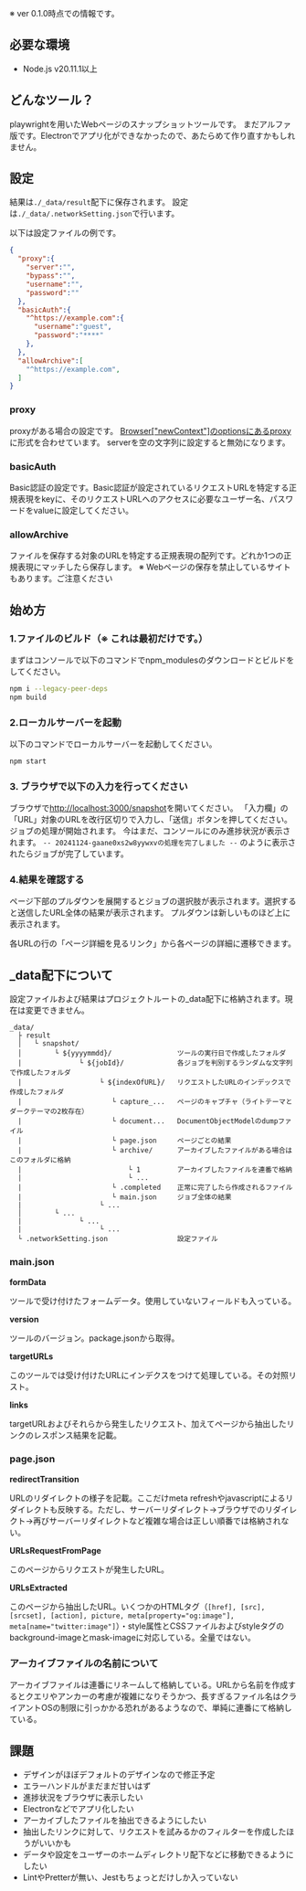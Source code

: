※ ver 0.1.0時点での情報です。

## 必要な環境

- Node.js v20.11.1以上

## どんなツール？

playwrightを用いたWebページのスナップショットツールです。
まだアルファ版です。Electronでアプリ化ができなかったので、あたらめて作り直すかもしれません。

## 設定

結果は`./_data/result`配下に保存されます。
設定は`./_data/.networkSetting.json`で行います。

以下は設定ファイルの例です。

```JSON
{
  "proxy":{
    "server":"",
    "bypass":"",
    "username":"",
    "password":""
  },
  "basicAuth":{
    "^https://example.com":{
      "username":"guest",
      "password":"****"
    },
  },
  "allowArchive":[
    "^https://example.com",
  ]
}
```

### proxy

proxyがある場合の設定です。 [Browser["newContext"]のoptionsにあるproxy](https://playwright.dev/docs/api/class-browser#browser-new-context)に形式を合わせています。
serverを空の文字列に設定すると無効になります。

### basicAuth

Basic認証の設定です。Basic認証が設定されているリクエストURLを特定する正規表現をkeyに、そのリクエストURLへのアクセスに必要なユーザー名、パスワードをvalueに設定してください。

### allowArchive

ファイルを保存する対象のURLを特定する正規表現の配列です。どれか1つの正規表現にマッチしたら保存します。
※ Webページの保存を禁止しているサイトもあります。ご注意ください

## 始め方

### 1.ファイルのビルド（※ これは最初だけです。）
まずはコンソールで以下のコマンドでnpm_modulesのダウンロードとビルドをしてください。

```bash
npm i --legacy-peer-deps
npm build
```

### 2.ローカルサーバーを起動
以下のコマンドでローカルサーバーを起動してください。

```bash
npm start
```

### 3. ブラウザで以下の入力を行ってください
ブラウザで[http://localhost:3000/snapshot](http://localhost:3000/snapshot)を開いてください。
「入力欄」の「URL」対象のURLを改行区切りで入力し、「送信」ボタンを押してください。ジョブの処理が開始されます。
今はまだ、コンソールにのみ進捗状況が表示されます。
`-- 20241124-gaane0xs2w8yywxvの処理を完了しました --`
のように表示されたらジョブが完了しています。

### 4.結果を確認する

ページ下部のプルダウンを展開するとジョブの選択肢が表示されます。選択すると送信したURL全体の結果が表示されます。
プルダウンは新しいものほど上に表示されます。

各URLの行の「ページ詳細を見るリンク」から各ページの詳細に遷移できます。

## _data配下について

設定ファイルおよび結果はプロジェクトルートの_data配下に格納されます。現在は変更できません。

```
_data/
  ├ result
  │   └ snapshot/
  │        └ ${yyyymmdd}/                ツールの実行日で作成したフォルダ
  |              └ ${jobId}/             各ジョブを判別するランダムな文字列で作成したフォルダ
  |                   └ ${indexOfURL}/   リクエストしたURLのインデックスで作成したフォルダ
  |                      └ capture_...   ページのキャプチャ（ライトテーマとダークテーマの2枚存在）
  |                      └ document...   DocumentObjectModelのdumpファイル
  |                      └ page.json     ページごとの結果
  |                      └ archive/      アーカイブしたファイルがある場合はこのフォルダに格納
  |                          └ 1         アーカイブしたファイルを連番で格納
  |                          └ ...
  |                      └ .completed    正常に完了したら作成されるファイル
  |                      └ main.json     ジョブ全体の結果
  |                   └ ...
  │        └ ...
  |              └ ...
  |                   └ ...
  └ .networkSetting.json                 設定ファイル
```

### main.json

__formData__

 ツールで受け付けたフォームデータ。使用していないフィールドも入っている。

__version__

 ツールのバージョン。package.jsonから取得。

__targetURLs__

 このツールでは受け付けたURLにインデクスをつけて処理している。その対照リスト。

__links__

 targetURLおよびそれらから発生したリクエスト、加えてページから抽出したリンクのレスポンス結果を記載。

### page.json

__redirectTransition__

 URLのリダイレクトの様子を記載。ここだけmeta refreshやjavascriptによるリダイレクトも反映する。ただし、サーバーリダイレクト→ブラウザでのリダイレクト→再びサーバーリダイレクトなど複雑な場合は正しい順番では格納されない。

__URLsRequestFromPage__

 このページからリクエストが発生したURL。

__URLsExtracted__

 このページから抽出したURL。いくつかのHTMLタグ（`[href], [src], [srcset], [action], picture, meta[property="og:image"], meta[name="twitter:image"]`）・style属性とCSSファイルおよびstyleタグのbackground-imageとmask-imageに対応している。全量ではない。

### アーカイブファイルの名前について
アーカイブファイルは連番にリネームして格納している。URLから名前を作成するとクエリやアンカーの考慮が複雑になりそうかつ、長すぎるファイル名はクライアントOSの制限に引っかかる恐れがあるようなので、単純に連番にて格納している。

## 課題

- デザインがほぼデフォルトのデザインなので修正予定
- エラーハンドルがまだまだ甘いはず
- 進捗状況をブラウザに表示したい
- Electronなどでアプリ化したい
- アーカイブしたファイルを抽出できるようにしたい
- 抽出したリンクに対して、リクエストを試みるかのフィルターを作成したほうがいいかも
- データや設定をユーザーのホームディレクトリ配下などに移動できるようにしたい
- LintやPretterが無い、Jestもちょっとだけしか入っていない
